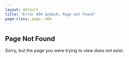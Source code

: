 ```yaml
---
layout: default
title: "Error 404 &ndash; Page not found"
page-class: page--404
---
```

## Page Not Found

Sorry, but the page you were trying to view does not exist.
